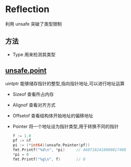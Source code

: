 # Reflection

利用 unsafe 突破了类型限制

## 方法

- Type 用来检测其类型

## [unsafe.point](https://golang.org/pkg/unsafe/)

uintptr 能够储存指针的整型,指向指针地址,可以进行地址运算

- Sizeof 查看所占内存
- Alignof 查看对齐方式
- Offsetof 查看结构体开始地址的偏移地址

- Pointer 将一个地址设为指针类型,用于转换不同的指针

  ```go
  f := 1.0
  pf := &f
  pi := (*int64)(unsafe.Pointer(pf))
  fmt.Printf("%d\n", *pi)     // 4607182418800017408
  *pi = 0
  fmt.Printf("%g\n", f)       // 0
  ```
